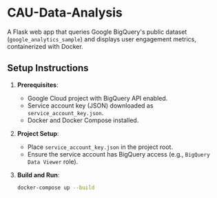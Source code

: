 # CAU-Data-Analysis

A Flask web app that queries Google BigQuery's public dataset (`google_analytics_sample`) and displays user engagement metrics, containerized with Docker.

## Setup Instructions

1. **Prerequisites**:

   - Google Cloud project with BigQuery API enabled.
   - Service account key (JSON) downloaded as `service_account_key.json`.
   - Docker and Docker Compose installed.

2. **Project Setup**:

   - Place `service_account_key.json` in the project root.
   - Ensure the service account has BigQuery access (e.g., `BigQuery Data Viewer` role).

3. **Build and Run**:
   ```bash
   docker-compose up --build
   ```
